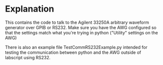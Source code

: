 # Explanation

This contains the code to talk to the Agilent 33250A arbitrary waveform generator over GPIB or RS232. Make sure you have the AWG configured so that the settings match what you're trying in python ("Utility" settings on the AWG)

There is also an example file TestCommRS232Example.py intended for testing the communication between python and the AWG outside of labscript using RS232.